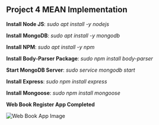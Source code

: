 ## Project 4 MEAN Implementation

**Install Node JS**:
*sudo apt install -y nodejs*

**Install MongoDB**:
*sudo apt install -y mongodb*

**Install NPM**:
*sudo apt install -y npm*

**Install Body-Parser Package**:
*sudo npm install body-parser*

**Start MongoDB Server**:
*sudo service mongodb start*

**Install Express**:
*sudo npm install express*

**Install Mongoose**:
*sudo npm install mongoose*

**Web Book Register App Completed**

![Web Book App Image]('./images/project-4abra.PNG')
